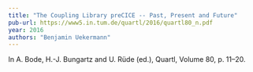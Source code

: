 ```yaml
---
title: "The Coupling Library preCICE -- Past, Present and Future"
pub-url: https://www5.in.tum.de/quartl/2016/quartl80_n.pdf
year: 2016
authors: "Benjamin Uekermann"
---
```

In A. Bode, H.-J. Bungartz and U. Rüde (ed.), Quartl, Volume 80, p. 11–20.
